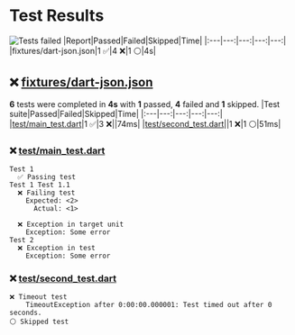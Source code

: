 # Test Results
![Tests failed](https://img.shields.io/badge/tests-1%20passed%2C%204%20failed%2C%201%20skipped-critical)
|Report|Passed|Failed|Skipped|Time|
|:---|---:|---:|---:|---:|
|fixtures/dart-json.json|1 ✅|4 ❌|1 ⚪|4s|
## ❌ <a id="user-content-r0" href="#user-content-r0">fixtures/dart-json.json</a>
**6** tests were completed in **4s** with **1** passed, **4** failed and **1** skipped.
|Test suite|Passed|Failed|Skipped|Time|
|:---|---:|---:|---:|---:|
|[test/main_test.dart](#user-content-r0s0)|1 ✅|3 ❌||74ms|
|[test/second_test.dart](#user-content-r0s1)||1 ❌|1 ⚪|51ms|
### ❌ <a id="user-content-r0s0" href="#user-content-r0s0">test/main_test.dart</a>
```
Test 1
  ✅ Passing test
Test 1 Test 1.1
  ❌ Failing test
	Expected: <2>
	  Actual: <1>
	
  ❌ Exception in target unit
	Exception: Some error
Test 2
  ❌ Exception in test
	Exception: Some error
```
### ❌ <a id="user-content-r0s1" href="#user-content-r0s1">test/second_test.dart</a>
```
❌ Timeout test
	TimeoutException after 0:00:00.000001: Test timed out after 0 seconds.
⚪ Skipped test
```
